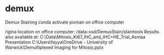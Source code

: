 # demux
Demux Staining
conda activate pixman on office computer

rigina location on office computer: /data-ssd/DemuxStain/staintools
Results also available at: C:\Data\Mitosis_Ki67_IHC_and_IHC+HE_Trial_Asmaa
Presentation
C:\Users\fayya\OneDrive - University of Warwick\Demultiplexed Imaging for Mitosis.pptx
